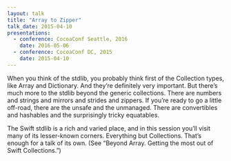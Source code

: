 ```yaml
---
layout: talk
title: "Array to Zipper"
talk_date: 2015-04-10
presentations:
  - conference: CocoaConf Seattle, 2016
    date: 2016-05-06
  - conference: CocoaConf DC, 2015
    date: 2015-04-10
---
```

When you think of the stdlib, you probably think first of the Collection types, like Array and Dictionary. And they’re definitely very important. But there’s much more to the stdlib beyond the generic collections. There are numbers and strings and mirrors and strides and zippers. If you’re ready to go a little off-road, there are the unsafe and the unmanaged. There are convertibles and hashables and the surprisingly tricky equatables.

The Swift stdlib is a rich and varied place, and in this session you’ll visit many of its lesser-known corners. Everything but Collections. That’s enough for a talk of its own. (See “Beyond Array. Getting the most out of Swift Collections.”)
